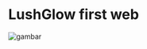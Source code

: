 # LushGlow first web 
![gambar](https://github.com/ilfaa2902/LushGlow/blob/main/ippa/Sreenshot/LushGlow%20and%202%20more%20pages%20-%20Personal%20-%20Microsoft%E2%80%8B%20Edge%2030_04_2024%2020_31_00.png)
 

